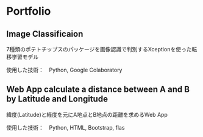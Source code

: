 # Portfolio

## Image Classificaion

7種類のポテトチップスのパッケージを画像認識で判別するXceptionを使った転移学習モデル

使用した技術：　Python, Google Colaboratory

## Web App calculate a distance between A and B by Latitude and Longitude

緯度(Latitude)と経度を元にA地点とB地点の距離を求めるWeb App

使用した技術：　Python, HTML, Bootstrap, flas